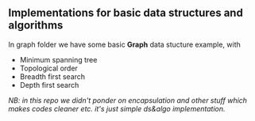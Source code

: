 ## Implementations for basic data structures and algorithms 
In graph folder we have some basic **Graph** data stucture example, with 
 - Minimum spanning tree 
 - Topological order 
 - Breadth first search 
 - Depth first search


*NB: in this repo we didn't ponder on encapsulation and other stuff which makes codes cleaner etc. 
it's just simple ds&algo implementation.*
